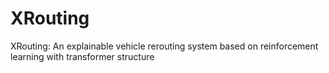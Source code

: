 # XRouting
XRouting: An explainable vehicle rerouting system based on reinforcement learning with transformer structure
